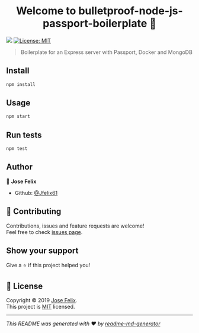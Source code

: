 <h1 align="center">Welcome to bulletproof-node-js-passport-boilerplate 👋</h1>
<p>
  <img src="https://img.shields.io/badge/version-0.0.1-blue.svg?cacheSeconds=2592000" />
  <a href="https://opensource.org/licenses/MIT">
    <img alt="License: MIT" src="https://img.shields.io/badge/License-MIT-yellow.svg" target="_blank" />
  </a>
</p>

> Boilerplate for an Express server with Passport, Docker and MongoDB

## Install

```sh
npm install
```

## Usage

```sh
npm start
```

## Run tests

```sh
npm test
```

## Author

👤 **Jose Felix**

* Github: [@Jfelix61](https://github.com/Jfelix61)

## 🤝 Contributing

Contributions, issues and feature requests are welcome!<br />Feel free to check [issues page](https://github.com/Jfelix61/bulletproof-node-js-passport-boilerplate/issues).

## Show your support

Give a ⭐️ if this project helped you!

## 📝 License

Copyright © 2019 [Jose Felix](https://github.com/Jfelix61).<br />
This project is [MIT](https://opensource.org/licenses/MIT) licensed.

***
_This README was generated with ❤️ by [readme-md-generator](https://github.com/kefranabg/readme-md-generator)_
